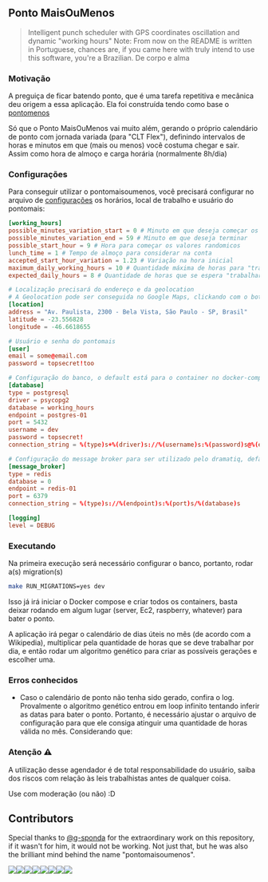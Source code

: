## Ponto MaisOuMenos

> Intelligent punch scheduler with GPS coordinates oscillation and dynamic "working hours"
> Note: From now on the README is written in Portuguese, chances are, if you came here
> with truly intend to use this software, you're a Brazilian. De corpo e alma

### Motivação

A preguiça de ficar batendo ponto, que é uma tarefa repetitiva e mecânica deu origem a essa aplicação. Ela foi construída tendo como base o [pontomenos](https://github.com/gustavohenrique/pontomenos)

Só que o Ponto MaisOuMenos vai muito além, gerando o próprio calendário de ponto com jornada variada (para "CLT Flex"),
definindo intervalos de horas e minutos em que (mais ou menos) você costuma chegar e sair. Assim como hora de almoço e carga horária (normalmente 8h/dia)

### Configurações

Para conseguir utilizar o pontomaisoumenos, você precisará configurar no arquivo de [configurações](config/default.toml) os horários, local de trabalho e usuário do pontomais:

```toml
[working_hours]
possible_minutes_variation_start = 0 # Minuto em que deseja começar os valores
possible_minutes_variation_end = 59 # Minuto em que deseja terminar
possible_start_hour = 9 # Hora para começar os valores randomicos
lunch_time = 1 # Tempo de almoço para considerar na conta
accepted_start_hour_variation = 1.23 # Variação na hora inicial
maximum_daily_working_hours = 10 # Quantidade máxima de horas para "trabalhar" por dia
expected_daily_hours = 8 # Quantidade de horas que se espera "trabalhar" por dia

# Localização precisará do endereço e da geolocation
# A Geolocation pode ser conseguida no Google Maps, clickando com o botão direito e indo em "O que há aqui?"
[location]
address = "Av. Paulista, 2300 - Bela Vista, São Paulo - SP, Brasil"
latitude = -23.556828
longitude = -46.6618655

# Usuário e senha do pontomais
[user]
email = some@email.com
password = topsecret!too

# Configuração do banco, o default está para o container no docker-compose.yml
[database]
type = postgresql
driver = psycopg2
database = working_hours
endpoint = postgres-01
port = 5432
username = dev
password = topsecret!
connection_string = %(type)s+%(driver)s://%(username)s:%(password)s@%(endpoint)s:%(port)s/

# Configuração do message broker para ser utilizado pelo dramatiq, default também é o do docker-compose.yml
[message_broker]
type = redis
database = 0
endpoint = redis-01
port = 6379
connection_string = %(type)s://%(endpoint)s:%(port)s/%(database)s

[logging]
level = DEBUG
```

### Executando

Na primeira execução será necessário configurar o banco, portanto, rodar a(s) migration(s)

```sh
make RUN_MIGRATIONS=yes dev
```

Isso já irá iniciar o Docker compose e criar todos os containers, basta deixar rodando em algum
lugar (server, Ec2, raspberry, whatever) para bater o ponto.

A aplicação irá pegar o calendário de dias úteis no mês (de acordo com a Wikipedia),
multiplicar pela quantidade de horas que se deve trabalhar por dia, e então rodar
um algoritmo genético para criar as possíveis gerações e escolher uma.

### Erros conhecidos

- Caso o calendário de ponto não tenha sido gerado, confira o log.
  Provalmente o algoritmo genético entrou em loop infinito tentando inferir as datas
  para bater o ponto. Portanto, é necessário ajustar o arquivo de configuração para
  que ele consiga atinguir uma quantidade de horas válida no mês. Considerando que:

### Atenção ⚠

A utilização desse agendador é de total responsabilidade do usuário, saiba dos riscos
com relação às leis trabalhistas antes de qualquer coisa.

Use com moderação (ou não) :D

## Contributors

Special thanks to [@g-sponda](https://github.com/g-sponda) for the extraordinary work on this repository, if it wasn't for him, it would not be working. Not just that, but he was also the
brilliant mind behind the name "pontomaisoumenos".

[![](https://sourcerer.io/fame/macunha1/macunha1/pontomaisoumenos/images/0)](https://sourcerer.io/fame/macunha1/macunha1/pontomaisoumenos/links/0)[![](https://sourcerer.io/fame/macunha1/macunha1/pontomaisoumenos/images/1)](https://sourcerer.io/fame/macunha1/macunha1/pontomaisoumenos/links/1)[![](https://sourcerer.io/fame/macunha1/macunha1/pontomaisoumenos/images/2)](https://sourcerer.io/fame/macunha1/macunha1/pontomaisoumenos/links/2)[![](https://sourcerer.io/fame/macunha1/macunha1/pontomaisoumenos/images/3)](https://sourcerer.io/fame/macunha1/macunha1/pontomaisoumenos/links/3)[![](https://sourcerer.io/fame/macunha1/macunha1/pontomaisoumenos/images/4)](https://sourcerer.io/fame/macunha1/macunha1/pontomaisoumenos/links/4)[![](https://sourcerer.io/fame/macunha1/macunha1/pontomaisoumenos/images/5)](https://sourcerer.io/fame/macunha1/macunha1/pontomaisoumenos/links/5)[![](https://sourcerer.io/fame/macunha1/macunha1/pontomaisoumenos/images/6)](https://sourcerer.io/fame/macunha1/macunha1/pontomaisoumenos/links/6)[![](https://sourcerer.io/fame/macunha1/macunha1/pontomaisoumenos/images/7)](https://sourcerer.io/fame/macunha1/macunha1/pontomaisoumenos/links/7)
